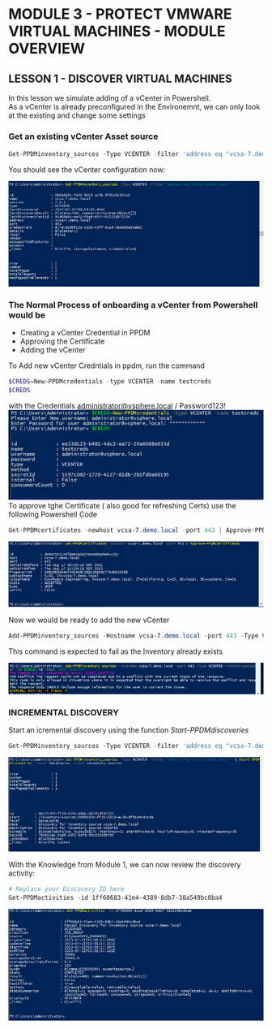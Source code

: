 # MODULE 3 - PROTECT VMWARE VIRTUAL MACHINES - MODULE OVERVIEW

## LESSON 1 - DISCOVER VIRTUAL MACHINES

In this lesson we simulate adding of a vCenter in Powershell.  
As a vCenter is already preconfigured in the Environemnt, we can only look at the existing and change some settings

### Get an existing vCenter Asset source

```Powershell
Get-PPDMinventory_sources -Type VCENTER -filter 'address eq "vcsa-7.demo.local"'
```

You should see the vCenter configuration now:

![Alt text](image-6.png)

### The Normal Process of onboarding a vCenter from Powershell would be

- Creating a vCenter Credential in PPDM
- Approving the Certificate
- Adding the vCenter

To Add  new vCenter Credntials in ppdm, run the command

```Powershell
$CREDS=New-PPDMcredentials -type VCENTER -name testcreds
$CREDS
```

with the Credentials <administrator@vsphere.local> / Password123!
![New Cred](image-9.png)
To approve tghe Certificate ( also good for refreshing Certs) use the following Powershell Code

```Powershell
Get-PPDMcertificates -newhost vcsa-7.demo.local -port 443 | Approve-PPDMcertificates
```

![Approve Certificates](image-7.png)

Now we  would be ready to add the new vCenter

```Powershell
Add-PPDMinventory_sources -Hostname vcsa-7.demo.local -port 443 -Type VCENTER -isHostingvCenter -ID $CREDS.id -Name "DEMO VCENTER"
```

This command is expected to fail as the Inventory already exists

![Alt text](image-10.png)

### INCREMENTAL DISCOVERY

Start an icremental discovery using the function *Start-PPDMdiscoveries*

```Powershell
Get-PPDMinventory_sources -Type VCENTER -filter 'address eq "vcsa-7.demo.local"' | Start-PPDMdiscoveries -level DataCopies -start inventory-sources
```

![vCenter Discoveries](image-11.png)

With the Knowledge from Module 1, we can now review the discovery activity:

```Powershell
# Replace your Discovery ID here
Get-PPDMactivities -id 1ff60683-41e4-4389-8db7-38a549bc8ba4 
```

![Get-PPDMactivities](image-12.png)